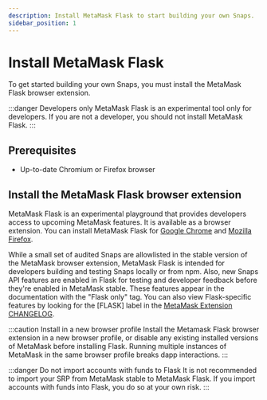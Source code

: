 ```yaml
---
description: Install MetaMask Flask to start building your own Snaps.
sidebar_position: 1
---
```


# Install MetaMask Flask

To get started building your own Snaps, you must install the MetaMask Flask browser extension.

:::danger Developers only
MetaMask Flask is an experimental tool only for developers. 
If you are not a developer, you should not install MetaMask Flask. 
:::

## Prerequisites

- Up-to-date Chromium or Firefox browser

## Install the MetaMask Flask browser extension

MetaMask Flask is an experimental playground that provides developers access to upcoming MetaMask features. 
It is available as a browser extension. 
You can install MetaMask Flask for 
[Google Chrome](https://chromewebstore.google.com/detail/metamask-flask-developmen/ljfoeinjpaedjfecbmggjgodbgkmjkjk) 
and 
[Mozilla Firefox](https://addons.mozilla.org/en-US/firefox/addon/metamask-flask/).

While a small set of audited Snaps are allowlisted in the stable version of the MetaMask browser extension, MetaMask Flask is intended for developers building and testing Snaps locally or from npm.
Also, new Snaps API features are enabled in Flask for testing and developer feedback before they're enabled in MetaMask stable. 
These features appear in the documentation with the "Flask only" tag. 
You can also view Flask-specific features by looking for the \[FLASK\] label in the 
[MetaMask Extension CHANGELOG](https://github.com/MetaMask/metamask-extension/blob/develop/CHANGELOG.md). 

:::caution Install in a new browser profile
Install the Metamask Flask browser extension in a new browser profile, or disable any existing installed versions of MetaMask before installing Flask. 
Running multiple instances of MetaMask in the same browser profile breaks dapp interactions.
:::

:::danger Do not import accounts with funds to Flask 
It is not recommended to import your SRP from MetaMask stable to MetaMask Flask. If you import accounts with funds into Flask, you do so at your own risk.
:::
